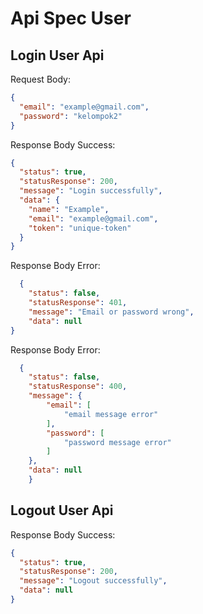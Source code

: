 # Api Spec User

## Login User Api

Request Body:
```json
{
  "email": "example@gmail.com",
  "password": "kelompok2"
}
```

Response Body Success:
```json
{
  "status": true,
  "statusResponse": 200,
  "message": "Login successfully",
  "data": {
    "name": "Example",
    "email": "example@gmail.com",
    "token": "unique-token"
  }
}
```

Response Body Error:

```json
  {
    "status": false,
    "statusResponse": 401,
    "message": "Email or password wrong",
    "data": null
}

```
Response Body Error:

```json
  {
    "status": false,
    "statusResponse": 400,
    "message": {
        "email": [
            "email message error"
        ],
        "password": [
            "password message error"
        ]
    },
    "data": null
    }
```


## Logout User Api

Response Body Success:
```json
{
  "status": true,
  "statusResponse": 200,
  "message": "Logout successfully",
  "data": null
}
```

